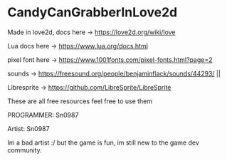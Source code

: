 # CandyCanGrabberInLove2d


Made in love2d, docs here -> https://love2d.org/wiki/love

Lua docs here -> https://www.lua.org/docs.html

pixel font here -> https://www.1001fonts.com/pixel-fonts.html?page=2

sounds -> https://freesound.org/people/benjaminflack/sounds/44293/    ||  

Libresprite -> https://github.com/LibreSprite/LibreSprite


These are all free resources feel free to use them



PROGRAMMER: Sn0987

Artist: Sn0987

Im a bad artist :/ but the game is fun, im still new to the game dev community.

